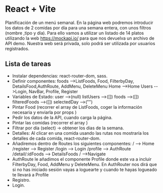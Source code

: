 # React + Vite

Planificación de un menú semanal.
 En la página web podremos introducir los datos de 2 comidas por día para una semana entera, con unos filtros (nombre ,tipo y día). Para ello vamos a utilizar un listado de 14 platos utilizando la web https://mockapi.io/ para que nos devuelva un archivo de API demo.
 Nuestra web será privada,  solo podrá ser utilizada por usuarios registrados.

 ## Lista de tareas

 - Instalar dependencias: react-router-dom, sass.
 - Definir componentes: 
 foods -->ListFoods, Food,  FilterbyDay, DetailsFood,AuthRoute, AddMenu, DeleteMenu
 Home -->Home
 Users -->Login, NavBar, Profile, Register
 - Variables de Estado:
  user -->(null)
  listUsers -->([])
  foods -->([])
  filteredFoods -->([])
  selectedDay -->("")
 - Pintar Food (recorrer el array de ListFoods, coger la información necesaria y enviarla por props )
 - Pedir los datos de la API, cuando carga la página.
 - Pintar las comidas (recorrer el array )
 - Filtrar por día (select) -> obtener los dias de la semana.
 - Detalles: Al clicar en una comida usando las rutas nos mostraría los detalles de cada comida, react-router-dom.
 - Añadiremos dentro de Routes los siguientes componentes: 
 / --> Home
 /register --> Register
 /login --> Login
 /profile --> AuthRoute
 /detail/:idFoods --> DetailsFoods
 / -->Navigate
  - AuthRoute le añadimos el componente Profile donde este va a incluir FilterbyDay, Food, AddMenu y DeleteMenu.
  En AuthRouter nos dirá que si no has iniciado sesión vayas a loguearte y cuando te hayas logueado te llevará a Profile
 - Registro.
-  Login.